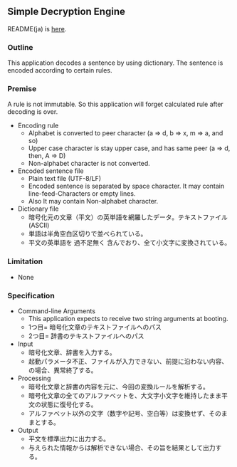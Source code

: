 ## Simple Decryption Engine

README(ja) is [here](./README_JP.md).

### Outline

This application decodes a sentence by using dictionary. The sentence is encoded according to certain rules.     

### Premise

A rule is not immutable. So this application will forget calculated rule after decoding is over.    

+ Encoding rule
  - Alphabet is converted to peer character (a => d, b => x, m => a, and so)  
  - Upper case character is stay upper case, and has same peer (a => d, then, A => D)  
  - Non-alphabet character is not converted.  
+ Encoded sentence file  
  - Plain text file (UTF-8/LF)
  - Encoded sentence is separated by space character. It may contain line-feed-Characters or empty lines.
  - Also It may contain Non-alphabet character.
+ Dictionary file  
  - 暗号化元の文章（平文）の英単語を網羅したデータ。テキストファイル (ASCII) 
  - 単語は半角空白区切りで並べられている。
  - 平文の英単語を 過不足無く 含んでおり、全て小文字に変換されている。

### Limitation  

+ None 

### Specification

+ Command-line Arguments  
  - This application expects to receive two string arguments at booting.  
  - 1つ目= 暗号化文章のテキストファイルへのパス
  - 2つ目= 辞書のテキストファイルへのパス  
+ Input    
  - 暗号化文章、辞書を入力する。  
  - 起動パラメータ不正、ファイルが入力できない、前提に沿わない内容、の場合、異常終了する。
+ Processing  
  - 暗号化文章と辞書の内容を元に、今回の変換ルールを解析する。
  - 暗号化文章の全てのアルファベットを、大文字小文字を維持したまま平文の状態に復号化する。  
  - アルファベット以外の文字（数字や記号、空白等）は変換せず、そのままとする。
+ Output  
  - 平文を標準出力に出力する。  
  - 与えられた情報からは解析できない場合、その旨を結果として出力する。  

